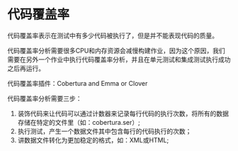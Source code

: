 # 代码覆盖率

代码覆盖率表示在测试中有多少代码被执行了，但是并不能表现代码的质量。

代码覆盖率分析需要很多CPU和内存资源会减慢构建作业，因为这个原因，我们需要在另外一个作业中执行代码覆盖率分析，并且在单元测试和集成测试执行成功之后再运行。

代码覆盖率插件：Cobertura and Emma or Clover

代码覆盖率分析需要三步：

1. 装饰代码来让代码可以通过计数器来记录每行代码的执行次数，将所有的数据存储在特定的文件里（如：cobertura.ser）;
2. 执行测试，产生一个数据文件其中包含每行的代码执行的次数；
3. 讲数据文件转化为更加稳定的格式，如：XML或HTML;